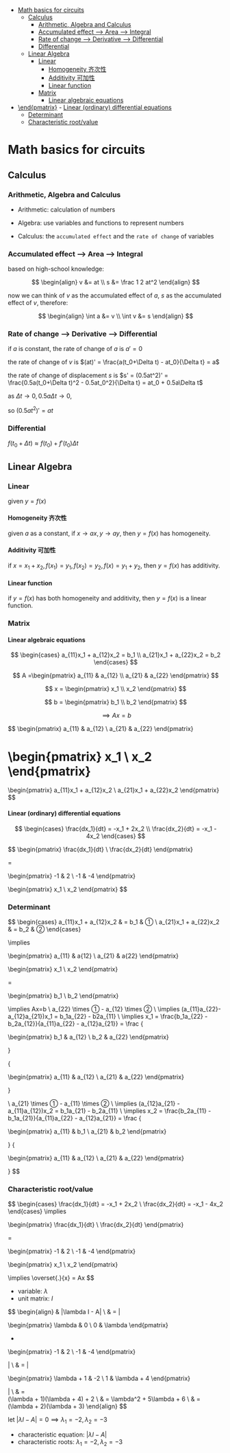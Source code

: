 - [Math basics for circuits](#math-basics-for-circuits)
  - [Calculus](#calculus)
    - [Arithmetic, Algebra and Calculus](#arithmetic-algebra-and-calculus)
    - [Accumulated effect --\> Area --\> Integral](#accumulated-effect----area----integral)
    - [Rate of change --\> Derivative --\> Differential](#rate-of-change----derivative----differential)
    - [Differential](#differential)
  - [Linear Algebra](#linear-algebra)
    - [Linear](#linear)
      - [Homogeneity 齐次性](#homogeneity-齐次性)
      - [Additivity 可加性](#additivity-可加性)
      - [Linear function](#linear-function)
    - [Matrix](#matrix)
      - [Linear algebraic equations](#linear-algebraic-equations)
- [\\end{pmatrix}](#endpmatrix)
      - [Linear (ordinary) differential equations](#linear-ordinary-differential-equations)
    - [Determinant](#determinant)
    - [Characteristic root/value](#characteristic-rootvalue)


# Math basics for circuits

## Calculus

### Arithmetic, Algebra and Calculus

- Arithmetic: calculation of numbers

- Algebra: use variables and functions to represent numbers

- Calculus: the `accumulated effect` and the `rate of change` of variables

### Accumulated effect --> Area --> Integral

based on high-school knowledge:

$$
\begin{align}
v &= at \\
s &= \frac 1 2 at^2
\end{align}
$$

now we can think of $v$ as the accumulated effect of $a$, $s$ as the accumulated effect of $v$, therefore:

$$
\begin{align}
\int a &= v \\
\int v &= s
\end{align}
$$

### Rate of change --> Derivative --> Differential

if $a$ is constant, the rate of change of $a$ is $a'=0$

the rate of change of $v$ is $(at)' = \frac{a(t_0+\Delta t) - at_0}{\Delta t} = a$

the rate of change of displacement $s$ is $s' = (0.5at^2)' = \frac{0.5a(t_0+\Delta t)^2 - 0.5at_0^2}{\Delta t} = at_0 + 0.5a\Delta t$

as $\Delta t \rightarrow 0, 0.5a\Delta t \rightarrow 0$,

so $(0.5at^2)'=at$


### Differential

$f(t_0+\Delta t) \approx f(t_0) + f'(t_0)\Delta t$


## Linear Algebra

### Linear

given $y=f(x)$

#### Homogeneity 齐次性

given $a$ as a constant, if $x\rightarrow ax, y\rightarrow ay$, then $y=f(x)$ has homogeneity.

#### Additivity 可加性

if $x=x_1+x_2, f(x_1)=y_1, f(x_2)=y_2, f(x) = y_1+y_2$, then $y=f(x)$ has additivity.

#### Linear function

if $y=f(x)$ has both homogeneity and additivity, then $y=f(x)$ is a linear function.

### Matrix

#### Linear algebraic equations


$$
\begin{cases}
a_{11}x_1 + a_{12}x_2 = b_1 \\
a_{21}x_1 + a_{22}x_2 = b_2
\end{cases}
$$



$$
A =\begin{pmatrix}
a_{11} & a_{12} \\
a_{21} & a_{22}
\end{pmatrix}
$$

$$
x = 
\begin{pmatrix}
x_1 \\
x_2
\end{pmatrix}
$$

$$
b = 
\begin{pmatrix}
b_1 \\
b_2
\end{pmatrix}
$$

$$
\implies
Ax = b
$$


$$
\begin{pmatrix}
a_{11} & a_{12} \\
a_{21} & a_{22}
\end{pmatrix}

\begin{pmatrix}
x_1 \\
x_2
\end{pmatrix}
=
\begin{pmatrix}
a_{11}x_1 + a_{12}x_2 \\
a_{21}x_1 + a_{22}x_2
\end{pmatrix}
$$





#### Linear (ordinary) differential equations


$$
\begin{cases}
\frac{dx_1}{dt} = -x_1 + 2x_2 \\
\frac{dx_2}{dt} = -x_1 - 4x_2
\end{cases}
$$

$$
\begin{pmatrix}
\frac{dx_1}{dt} \\
\frac{dx_2}{dt}
\end{pmatrix}

=

\begin{pmatrix}
-1 & 2 \\
-1 & -4
\end{pmatrix}

\begin{pmatrix}
x_1 \\
x_2
\end{pmatrix}
$$



### Determinant


$$
\begin{cases}
a_{11}x_1 + a_{12}x_2 & = b_1 & ① \\
a_{21}x_1 + a_{22}x_2 & = b_2 & ②
\end{cases}

\implies

\begin{pmatrix}
a_{11} & a{12} \\
a_{21} & a{22}
\end{pmatrix}

\begin{pmatrix}
x_1 \\
x_2
\end{pmatrix}

=

\begin{pmatrix}
b_1 \\
b_2
\end{pmatrix}

\implies
Ax=b
\\
a_{22} \times ① - a_{12} \times ② \\
\implies (a_{11}a_{22}-a_{12}a_{21})x_1 = b_1a_{22} - b2a_{11} \\
\implies x_1 = \frac{b_1a_{22} - b_2a_{12}}{a_{11}a_{22} - a_{12}a_{21}} =
\frac
{

\begin{pmatrix}
b_1 & a_{12} \\
b_2 & a_{22}
\end{pmatrix}

}

{

\begin{pmatrix}
a_{11} & a_{12} \\
a_{21} & a_{22}
\end{pmatrix}

}

\\
a_{21} \times ① - a_{11} \times ② \\
\implies (a_{12}a_{21} - a_{11}a_{12})x_2 = b_1a_{21} - b_2a_{11} \\
\implies x_2 = \frac{b_2a_{11} - b_1a_{21}}{a_{11}a_{22} - a_{12}a_{21}} = 
\frac
{

\begin{pmatrix}
a_{11} & b_1 \\
a_{21} & b_2
\end{pmatrix}

}
{

\begin{pmatrix}
a_{11} & a_{12} \\
a_{21} & a_{22}
\end{pmatrix}

}
$$





### Characteristic root/value


$$
\begin{cases}
\frac{dx_1}{dt} = -x_1 + 2x_2 \\
\frac{dx_2}{dt} = -x_1 - 4x_2
\end{cases}
\implies

\begin{pmatrix}
\frac{dx_1}{dt} \\
\frac{dx_2}{dt}
\end{pmatrix}

=

\begin{pmatrix}
-1 & 2 \\
-1 & -4
\end{pmatrix}

\begin{pmatrix}
x_1 \\
x_2
\end{pmatrix}

\implies
\overset{.}{x} = Ax
$$


- variable: $\lambda$
- unit matrix: $I$


$$
\begin{align}
& |\lambda I - A| \\
& = |

\begin{pmatrix}
\lambda & 0 \\
0 & \lambda
\end{pmatrix}

-

\begin{pmatrix}
-1 & 2 \\
-1 & -4
\end{pmatrix}

| \\
& =
|

\begin{pmatrix}
\lambda + 1 & -2 \\
1 & \lambda + 4
\end{pmatrix}

| \\
& =  
(\lambda + 1)(\lambda + 4) + 2 \\
& = \lambda^2 + 5\lambda + 6 \\
& = (\lambda + 2)(\lambda + 3)
\end{align}
$$


let $|\lambda I - A|=0 \implies \lambda_1 = -2, \lambda_2 = -3$

- characteristic equation: $|\lambda I - A|$
- characteristic roots: $\lambda_1 = -2, \lambda_2 = -3$
